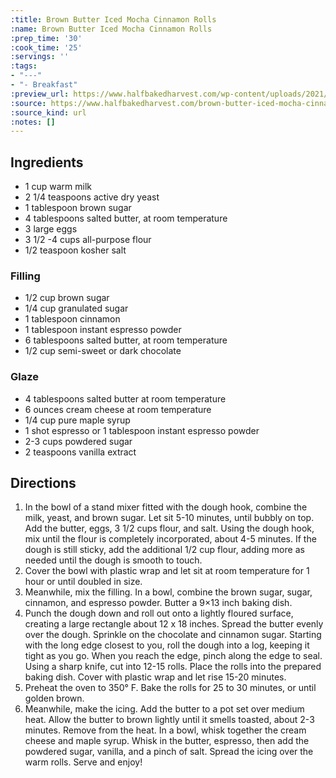 ```yaml
---
:title: Brown Butter Iced Mocha Cinnamon Rolls
:name: Brown Butter Iced Mocha Cinnamon Rolls
:prep_time: '30'
:cook_time: '25'
:servings: ''
:tags:
- "---"
- "- Breakfast"
:preview_url: https://www.halfbakedharvest.com/wp-content/uploads/2021/12/Brown-Butter-Iced-Mocha-Cinnamon-Rolls-10.jpg
:source: https://www.halfbakedharvest.com/brown-butter-iced-mocha-cinnamon-rolls/
:source_kind: url
:notes: []
---
```


## Ingredients
- 1 cup warm milk
- 2 1/4 teaspoons active dry yeast
- 1 tablespoon brown sugar
- 4 tablespoons salted butter, at room temperature
- 3  large eggs
- 3 1/2 -4 cups all-purpose flour
- 1/2 teaspoon kosher salt

### Filling 
- 1/2 cup brown sugar
- 1/4 cup granulated sugar
- 1 tablespoon cinnamon
- 1 tablespoon instant espresso powder
- 6 tablespoons salted butter, at room temperature
- 1/2 cup semi-sweet or dark chocolate

### Glaze 
- 4 tablespoons salted butter at room temperature
- 6 ounces cream cheese at room temperature
- 1/4 cup pure maple syrup
- 1  shot espresso or 1 tablespoon instant espresso powder
- 2-3 cups powdered sugar
- 2 teaspoons vanilla extract


## Directions
1. In the bowl of a stand mixer fitted with the dough hook, combine the milk, yeast, and brown sugar. Let sit 5-10 minutes, until bubbly on top. Add the butter, eggs, 3 1/2 cups flour, and salt. Using the dough hook, mix until the flour is completely incorporated, about 4-5 minutes. If the dough is still sticky, add the additional 1/2 cup flour, adding more as needed until the dough is smooth to touch.
2. Cover the bowl with plastic wrap and let sit at room temperature for 1 hour or until doubled in size.
3. Meanwhile, mix the filling. In a bowl, combine the brown sugar, sugar, cinnamon, and espresso powder. Butter a 9×13 inch baking dish.
4. Punch the dough down and roll out onto a lightly floured surface, creating a large rectangle about 12 x 18 inches. Spread the butter evenly over the dough. Sprinkle on the chocolate and cinnamon sugar. Starting with the long edge closest to you, roll the dough into a log, keeping it tight as you go. When you reach the edge, pinch along the edge to seal. Using a sharp knife, cut into 12-15 rolls. Place the rolls into the prepared baking dish. Cover with plastic wrap and let rise 15-20 minutes.
5. Preheat the oven to 350° F. Bake the rolls for 25 to 30 minutes, or until golden brown.
6. Meanwhile, make the icing. Add the butter to a pot set over medium heat. Allow the butter to brown lightly until it smells toasted, about 2-3 minutes. Remove from the heat. In a bowl, whisk together the cream cheese and maple syrup. Whisk in the butter, espresso, then add the powdered sugar, vanilla, and a pinch of salt. Spread the icing over the warm rolls. Serve and enjoy!
